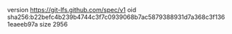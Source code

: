 version https://git-lfs.github.com/spec/v1
oid sha256:b22befc4b239b4744c3f7c0939068b7ac5879388931d7a368c3f1361eaeeb97a
size 2956
